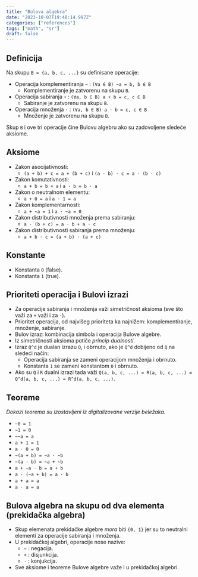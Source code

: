 ```yaml
---
title: "Bulova algebra"
date: "2023-10-07T19:48:14.997Z"
categories: ["references"]
tags: ["math", "sr"]
draft: false
---
```


## Definicija

Na skupu `B = {a, b, c, ...}` su definisane operacije:

- Operacija komplementiranja `~` : `(∀a ∈ B) ~a = b, b ∈ B`
  - Komplementiranje je zatvorenu na skupu `B`.
- Operacija sabiranja `+` : `(∀a, b ∈ B) a + b = c, c ∈ B`
  - Sabiranje je zatvorenu na skupu `B`.
- Operacija množenja `⋅` : `(∀a, b ∈ B) a ⋅ b = c, c ∈ B`
  - Množenje je zatvorenu na skupu `B`.

Skup `B` i ove tri operacije čine Bulovu algebru ako su zadovoljene sledeće aksiome.

## Aksiome

- Zakon asocijativnosti:
  - `(a + b) + c = a + (b + c)` i `(a ⋅ b) ⋅ c = a ⋅ (b ⋅ c)`
- Zakon komutativnosti:
  - `a + b = b + a` i `a ⋅ b = b ⋅ a`
- Zakon o neutralnom elementu:
  - `a + 0 = a` i `a ⋅ 1 = a`
- Zakon komplementarnosti:
  - `a + ~a = 1` i `a ⋅ ~a = 0`
- Zakon distributivnosti množenja prema sabiranju:
  - `a ⋅ (b + c) = a ⋅ b + a ⋅ c`
- Zakon distributivnosti sabiranja prema množenju:
  - `a + b ⋅ c = (a + b) ⋅ (a + c)`

## Konstante

- Konstanta `0` (false).
- Konstanta `1` (true).

## Prioriteti operacija i Bulovi izrazi

- Za operacije sabiranja i množenja važi simetričnost aksioma (sve što važi za `+` važi i za `⋅`).
- Prioritet operacija, od najvišeg prioriteta ka najnižem: komplementiranje, množenje, sabiranje.
- Bulov izraz: kombinacija simbola i operacija Bulove algebre.
- Iz simetričnosti aksioma potiče _princip dualnosti_.
- Izraz `Q^d` je dualan izrazu `Q`, i obrnuto, ako je `Q^d` dobijeno od `Q` na sledeći način:
  - Operacija sabiranja se zameni operacijom množenja i obrnuto.
  - Konstanta `1` se zameni konstantom `0` i obrnuto.
- Ako su `Q` i `R` dualni izrazi tada važi `Q(a, b, c, ...) = R(a, b, c, ...) ≡ Q^d(a, b, c, ...) = R^d(a, b, c, ...)`.

## Teoreme

_Dokazi teorema su izostavljeni iz digitalizovane verzije beležaka._

- `~0 = 1`
- `~1 = 0`
- `~~a = a`
- `a + 1 = 1`
- `a ⋅ 0 = 0`
- `~(a + b) = ~a ⋅ ~b`
- `~(a ⋅ b) = ~a + ~b`
- `a + ~a ⋅ b = a + b`
- `a ⋅ (~a + b) = a ⋅ b`
- `a + a = a`
- `a ⋅ a = a`

## Bulova algebra na skupu od dva elementa (prekidačka algebra)

- Skup elemenata prekidačke algebre _mora_ biti `{0, 1}` jer su to neutralni elementi za operacije sabiranja i množenja.
- U prekidačkoj algebri, operacije nose nazive:
  - `~` : negacija.
  - `+` : disjunkcija.
  - `⋅` : konjukcija.
- Sve aksiome i teoreme Bulove algebre važe i u prekidačkoj algebri.
